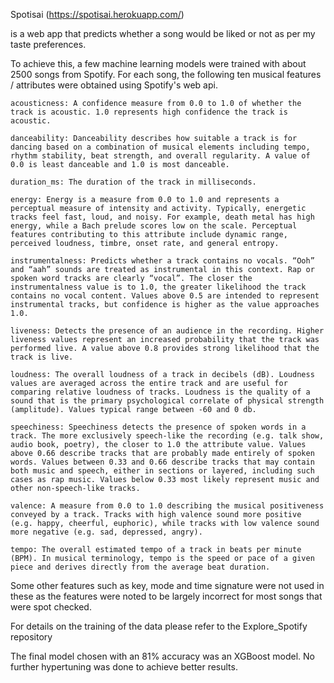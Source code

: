 Spotisai (https://spotisai.herokuapp.com/)

is a web app that predicts whether a song would be liked or not as per my taste preferences. 

To achieve this, a few machine learning models were trained with about 2500 songs from Spotify. For each song, the following ten musical features / attributes were obtained using Spotify's web api. 

    acousticness: A confidence measure from 0.0 to 1.0 of whether the track is acoustic. 1.0 represents high confidence the track is acoustic.

    danceability: Danceability describes how suitable a track is for dancing based on a combination of musical elements including tempo, rhythm stability, beat strength, and overall regularity. A value of 0.0 is least danceable and 1.0 is most danceable.

    duration_ms: The duration of the track in milliseconds.

    energy: Energy is a measure from 0.0 to 1.0 and represents a perceptual measure of intensity and activity. Typically, energetic tracks feel fast, loud, and noisy. For example, death metal has high energy, while a Bach prelude scores low on the scale. Perceptual features contributing to this attribute include dynamic range, perceived loudness, timbre, onset rate, and general entropy.

    instrumentalness: Predicts whether a track contains no vocals. “Ooh” and “aah” sounds are treated as instrumental in this context. Rap or spoken word tracks are clearly “vocal”. The closer the instrumentalness value is to 1.0, the greater likelihood the track contains no vocal content. Values above 0.5 are intended to represent instrumental tracks, but confidence is higher as the value approaches 1.0.

    liveness: Detects the presence of an audience in the recording. Higher liveness values represent an increased probability that the track was performed live. A value above 0.8 provides strong likelihood that the track is live.

    loudness: The overall loudness of a track in decibels (dB). Loudness values are averaged across the entire track and are useful for comparing relative loudness of tracks. Loudness is the quality of a sound that is the primary psychological correlate of physical strength (amplitude). Values typical range between -60 and 0 db.

    speechiness: Speechiness detects the presence of spoken words in a track. The more exclusively speech-like the recording (e.g. talk show, audio book, poetry), the closer to 1.0 the attribute value. Values above 0.66 describe tracks that are probably made entirely of spoken words. Values between 0.33 and 0.66 describe tracks that may contain both music and speech, either in sections or layered, including such cases as rap music. Values below 0.33 most likely represent music and other non-speech-like tracks.

    valence: A measure from 0.0 to 1.0 describing the musical positiveness conveyed by a track. Tracks with high valence sound more positive (e.g. happy, cheerful, euphoric), while tracks with low valence sound more negative (e.g. sad, depressed, angry).
    
    tempo: The overall estimated tempo of a track in beats per minute (BPM). In musical terminology, tempo is the speed or pace of a given piece and derives directly from the average beat duration.

    
Some other features such as key, mode and time signature were not used in these as the features were noted to be largely incorrect for most songs that were spot checked. 

For details on the training of the data please refer to the Explore_Spotify repository

The final model chosen with an 81% accuracy was an XGBoost model. No further hypertuning was done to achieve better results. 


